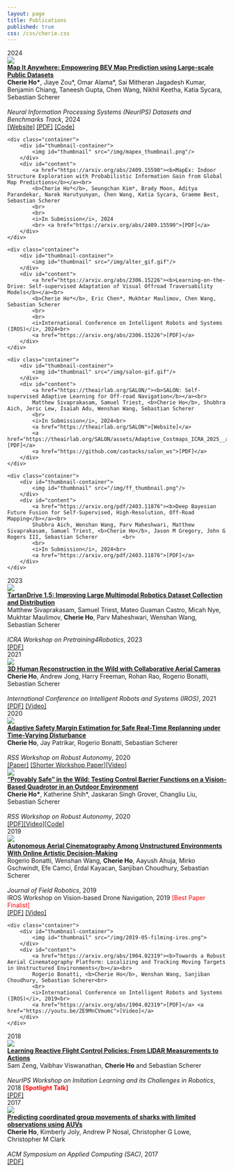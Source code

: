 ```yaml
---
layout: page
title: Publications
published: true
css: /css/cherie.css
---
```

<div class="year-section" id="year-2024">
    <div class="year-heading">2024</div>
    <div class="container">
        <div id="thumbnail-container">
            <img id="thumbnail" src="/img/mia_gif.gif"/>
        </div>
        <div id="content">
            <a href="https://mapitanywhere.github.io/"><b>Map It Anywhere: Empowering BEV Map Prediction using Large-scale Public Datasets</b></a><br>
            <b>Cherie Ho*</b>, Jiaye Zou*, Omar Alama*, Sai Mitheran Jagadesh Kumar, Benjamin Chiang, Taneesh Gupta,
            Chen Wang, Nikhil Keetha, Katia Sycara, Sebastian Scherer 
            <br>
            <br>
            <i>Neural Information Processing Systems (NeurIPS) Datasets and Benchmarks Track</i>, 2024
            <br>
            <a href="https://mapitanywhere.github.io/">[Website]</a> <a href="https://arxiv.org/abs/2407.08726">[PDF]</a> <a href="https://github.com/MapItAnywhere/MapItAnywhere"
            >[Code]</a> 
        </div>
    </div>

    <div class="container">
        <div id="thumbnail-container">
            <img id="thumbnail" src="/img/mapex_thumbnail.png"/>
        </div>
        <div id="content">
            <a href="https://arxiv.org/abs/2409.15590"><b>MapEx: Indoor Structure Exploration with Probabilistic Information Gain from Global Map Predictions</b></a><br>
            <b>Cherie Ho*</b>, Seungchan Kim*, Brady Moon, Aditya Parandekar, Narek Harutyunyan, Chen Wang, Katia Sycara, Graeme Best, Sebastian Scherer
            <br>
            <br>
            <i>In Submission</i>, 2024
            <br> <a href="https://arxiv.org/abs/2409.15590">[PDF]</a>
        </div>
    </div>

    <div class="container">
        <div id="thumbnail-container">
            <img id="thumbnail" src="/img/alter_gif.gif"/>
        </div>
        <div id="content">
            <a href="https://arxiv.org/abs/2306.15226"><b>Learning-on-the-Drive: Self-supervised Adaptation of Visual Offroad Traversability Models</b></a><br>
            <b>Cherie Ho*</b>, Eric Chen*, Mukhtar Maulimov, Chen Wang, Sebastian Scherer
            <br>
            <br>
            <i>International Conference on Intelligent Robots and Systems (IROS)</i>, 2024<br>  
            <a href="https://arxiv.org/abs/2306.15226">[PDF]</a>
        </div>
    </div>

    <div class="container">
        <div id="thumbnail-container">
            <img id="thumbnail" src="/img/salon-gif.gif"/>
        </div>
        <div id="content">
            <a href="https://theairlab.org/SALON/"><b>SALON: Self-supervised Adaptive Learning for Off-road Navigation</b></a><br>
            Matthew Sivaprakasam, Samuel Triest, <b>Cherie Ho</b>, Shubhra Aich, Jeric Lew, Isaiah Adu, Wenshan Wang, Sebastian Scherer
            <br>
            <i>In Submission</i>, 2024<br>  
            <a href="https://theairlab.org/SALON">[Website]</a>
            <a href="https://theairlab.org/SALON/assets/Adaptive_Costmaps_ICRA_2025__arxiv_.pdf">[PDF]</a>
            <a href="https://github.com/castacks/salon_ws">[PDF]</a>
        </div>
    </div>

    <div class="container">
        <div id="thumbnail-container">
            <img id="thumbnail" src="/img/ff_thumbnail.png"/>
        </div>
        <div id="content">
            <a href="https://arxiv.org/pdf/2403.11876"><b>Deep Bayesian Future Fusion for Self-Supervised, High-Resolution, Off-Road Mapping</b></a><br>
            Shubhra Aich, Wenshan Wang, Parv Maheshwari, Matthew Sivaprakasam, Samuel Triest, <b>Cherie Ho</b>, Jason M Gregory, John G Rogers III, Sebastian Scherer        <br>
            <br>
            <i>In Submission</i>, 2024<br>  
            <a href="https://arxiv.org/pdf/2403.11876">[PDF]</a>
        </div>
    </div>
</div>


<div class="year-section" id="year-2023">
    <div class="year-heading">2023</div>
    <div class="container">
        <div id="thumbnail-container">
            <img id="thumbnail" src="/img/tartandrive.png"/>
        </div>
        <div id="content">
            <a href="https://openreview.net/pdf?id=7Y1pnhFJUT"><b>TartanDrive 1.5: Improving Large Multimodal Robotics Dataset Collection and Distribution</b></a><br>
            Matthew Sivaprakasam, Samuel Triest, Mateo Guaman Castro, Micah Nye, Mukhtar Maulimov, <b>Cherie Ho</b>, Parv Maheshwari, Wenshan Wang, Sebastian Scherer
            <br>
            <br>
            <i>ICRA Workshop on Pretraining4Robotics</i>, 2023<br>  
            <a href="https://openreview.net/pdf?id=7Y1pnhFJUT">[PDF]</a> 
        </div>
    </div>
</div>

<div class="year-section" id="year-2021">
    <div class="year-heading">2021</div>
    <div class="container">
        <div id="thumbnail-container">
            <img id="thumbnail" src="/img/multidrone_gif.gif"/>
        </div>
        <div id="content">
            <a href="https://arxiv.org/abs/2108.03936"><b>3D Human Reconstruction in the Wild with Collaborative Aerial Cameras</b></a><br>
            <b>Cherie Ho</b>, Andrew Jong, Harry Freeman, Rohan Rao, Rogerio Bonatti, Sebastian Scherer
            <br>
            <br>
            <i>International Conference on Intelligent Robots and Systems (IROS)</i>, 2021<br>  
            <a href="https://arxiv.org/abs/2108.03936">[PDF]</a> <a href="https://youtu.be/jxt91vx0cns">[Video]</a>
        </div>
    </div>
</div>

<div class="year-section" id="year-2020">
    <div class="year-heading">2020</div>
    <div class="container">
        <div id="thumbnail-container">
            <img id="thumbnail" src="/img/adaptivetube.gif"/>
        </div>
        <div id="content">
            <a href="https://arxiv.org/abs/2110.03119">
            <b>Adaptive Safety Margin Estimation for Safe Real-Time Replanning under Time-Varying Disturbance </b><br>
            </a>
            <b>Cherie Ho</b>, Jay Patrikar, Rogerio Bonatti, Sebastian Scherer<br>  
            <br>
            <i>RSS Workshop on Robust Autonomy</i>, 2020<br> <a href="https://arxiv.org/abs/2110.03119">[Paper]</a>
            <a href="https://openreview.net/pdf?id=IIZGiKa8IK">[Shorter Workshop Paper]</a><a href="https://youtu.be/nrcfQx3rJnw">[Video]</a>
        </div>
    </div>
    <div class="container">
        <div id="thumbnail-container">
            <img id="thumbnail" src="/img/ecbf-timelapse-trimmed.png"/>
        </div>
        <div id="content">
            <a href="https://openreview.net/pdf?id=CrBJIgBr2BK">
            <b>“Provably Safe” in the Wild: Testing Control Barrier Functions on a Vision-Based Quadrotor in an Outdoor Environment </b><br></a>
            <b>Cherie Ho*</b>, Katherine Shih*, Jaskaran Singh Grover, Changliu Liu, Sebastian Scherer<br>  
            <br>
            <i>RSS Workshop on Robust Autonomy</i>, 2020<br> 
            <a href="https://openreview.net/pdf?id=CrBJIgBr2BK">[PDF]</a><a href="https://youtu.be/1ohaMHlCmDA">[Video]</a><a href="https://github.com/hocherie/cbf_quadrotor">[Code]</a>
        </div>
    </div>
</div>

<div class="year-section" id="year-2019">
    <div class="year-heading">2019</div>
    <div class="container">
        <div id="thumbnail-container">
            <img id="thumbnail" src="/img/2019-12-filming-jfr.png">
        </div>
        <div id="content">
            <a href="https://www.ri.cmu.edu/wp-content/uploads/2020/03/rob.21931.pdf">
            <b>Autonomous Aerial Cinematography Among Unstructured Environments With Online Artistic Decision-Making</b></a><br>
            Rogerio Bonatti, Wenshan Wang, <b>Cherie Ho</b>, Aayush Ahuja, Mirko Gschwindt, Efe Camci, Erdal Kayacan, Sanjiban Choudhury, Sebastian Scherer<br>  
            <br>
            <i>Journal of Field Robotics</i>, 2019<br>
            IROS Workshop on Vision-based Drone Navigation, 2019 <span style="color:red;">[Best Paper Finalist]</span><br> 
            <a href="https://www.ri.cmu.edu/wp-content/uploads/2020/03/rob.21931.pdf">[PDF]</a> <a href="https://youtu.be/ookhHnqmlaU">[Video]</a>
        </div>
    </div>


    <div class="container">
        <div id="thumbnail-container">
            <img id="thumbnail" src="/img/2019-05-filming-iros.png">
        </div>
        <div id="content">
            <a href="https://arxiv.org/abs/1904.02319"><b>Towards a Robust Aerial Cinematography Platform: Localizing and Tracking Moving Targets in Unstructured Environments</b></a><br>
            Rogerio Bonatti, <b>Cherie Ho</b>, Wenshan Wang, Sanjiban Choudhury, Sebastian Scherer<br>
            <br>
            <i>International Conference on Intelligent Robots and Systems (IROS)</i>, 2019<br>  
            <a href="https://arxiv.org/abs/1904.02319">[PDF]</a> <a href="https://youtu.be/ZE9MnCVmumc">[Video]</a>
        </div>
    </div>
</div>

<div class="year-section" id="year-2018">
    <div class="year-heading">2018</div>
<div class="container">
    <div id="thumbnail-container">
        <img id="thumbnail" src="/img/2018-mine.png">
    </div>
    <div id="content">
        <a href="https://drive.google.com/file/d/15Q55RPX8ZWd-83oKYTa3aY4wm2O6isiH/view"><b>Learning Reactive Flight Control Policies: From LIDAR Measurements to Actions</b></a><br>
        Sam Zeng, Vaibhav Viswanathan, <b>Cherie Ho</b> and Sebastian Scherer<br>  
        <br>
        <i>NeurIPS Workshop on Imitation Learning and its Challenges in Robotics</i>, 2018
        <span style="color:red;"><b>[Spotlight Talk]</b></span> 
        <br>
        <a href="https://drive.google.com/file/d/15Q55RPX8ZWd-83oKYTa3aY4wm2O6isiH/view">[PDF]</a>
    </div>
</div>
</div>

<div class="year-section" id="year-2017">
    <div class="year-heading">2017</div>
<div class="container">
    <div id="thumbnail-container">
        <img id="thumbnail" src="/img/2017-shark-agg.png">
    </div>
    <div id="content">
        <a href="http://www.hmc.edu/lair/publications/2017/ho_SAC_2017.pdf"><b>Predicting coordinated group movements of sharks with limited observations using AUVs</b></a><br>
        <b>Cherie Ho</b>, Kimberly Joly, Andrew P Nosal, Christopher G Lowe, Christopher M Clark<br>
        <br>
        <i>ACM Symposium on Applied Computing (SAC)</i>, 2017<br>  
        <a href="http://www.hmc.edu/lair/publications/2017/ho_SAC_2017.pdf">[PDF]</a>
    </div>
</div>
</div>

